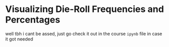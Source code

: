 # Visualizing Die-Roll Frequencies and Percentages

well tbh i cant be assed, just go check it out in the course `ipynb` file in case it got needed
